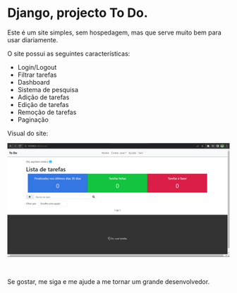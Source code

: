 <h1>Django, projecto To Do.</h1>
<p>Este é um site simples, sem hospedagem, mas que serve muito bem para usar diariamente.</p>
O site possui as seguintes características:
<ul>
    <li>Login/Logout</li>
    <li>Filtrar tarefas</li>
    <li>Dashboard</li>
    <li>Sistema de pesquisa</li>
    <li>Adição de tarefas</li>
    <li>Edição de tarefas</li>
    <li>Remoção de tarefas</li>
    <li>Paginação</li>
</ul>

<p>Visual do site: </p>
<img src="./doc/img.png" alt="foto_site">
<p>&nbsp;</p>
<p>Se gostar, me siga e me ajude a me tornar um grande desenvolvedor.</p>
